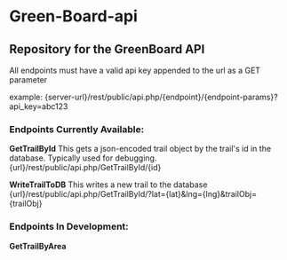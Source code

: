 # Green-Board-api
## Repository for the GreenBoard API

All endpoints must have a valid api key appended to the url as a GET parameter

example: {server-url}/rest/public/api.php/{endpoint}/{endpoint-params}?api_key=abc123
### Endpoints Currently Available:
**GetTrailById**
This gets a json-encoded trail object by the trail's id in the database. Typically used for debugging.
{url}/rest/public/api.php/GetTrailById/{id}

**WriteTrailToDB**
This writes a new trail to the database
{url}/rest/public/api.php/GetTrailById/?lat={lat}&lng={lng}&trailObj={trailObj}

### Endpoints In Development:
**GetTrailByArea**
